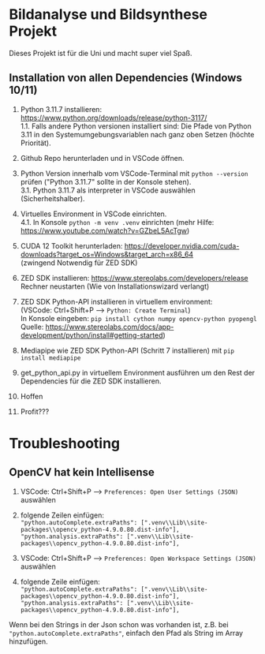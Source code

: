 # Bildanalyse und Bildsynthese Projekt

Dieses Projekt ist für die Uni und macht super viel Spaß.

## Installation von allen Dependencies (Windows 10/11)

1. Python 3.11.7 installieren: https://www.python.org/downloads/release/python-3117/  
1.1. Falls andere Python versionen installiert sind: Die Pfade von Python 3.11 in den Systemumgebungsvariablen nach ganz oben Setzen (höchte Priorität).

2. Github Repo herunterladen und in VSCode öffnen.

3. Python Version innerhalb vom VSCode-Terminal mit `python --version` prüfen ("Python 3.11.7" sollte in der Konsole stehen).  
3.1. Python 3.11.7 als interpreter in VSCode auswählen (Sicherheitshalber).

4. Virtuelles Environment in VSCode einrichten.  
4.1. In Konsole `python -m venv .venv` einrichten (mehr Hilfe: https://www.youtube.com/watch?v=GZbeL5AcTgw)
   
5. CUDA 12 Toolkit herunterladen: https://developer.nvidia.com/cuda-downloads?target_os=Windows&target_arch=x86_64  
(zwingend Notwendig für ZED SDK)

6. ZED SDK installieren: https://www.stereolabs.com/developers/release  
Rechner neustarten (Wie von Installationswizard verlangt)
   
7. ZED SDK Python-API installieren in virtuellem environment:  
(VSCode: Ctrl+Shift+P --> `Python: Create Terminal`)  
In Konsole eingeben: `pip install cython numpy opencv-python pyopengl`  
Quelle: https://www.stereolabs.com/docs/app-development/python/install#getting-started)  

8. Mediapipe wie ZED SDK Python-API (Schritt 7 installieren) mit `pip install mediapipe`

9. get_python_api.py in virtuellem Environment ausführen um den Rest der Dependencies für die ZED SDK installieren.

10. Hoffen

11. Profit???

# Troubleshooting

## OpenCV hat kein Intellisense
1. VSCode: Ctrl+Shift+P --> `Preferences: Open User Settings (JSON)` auswählen  
2. folgende Zeilen einfügen:  
`"python.autoComplete.extraPaths": [".venv\\Lib\\site-packages\\opencv_python-4.9.0.80.dist-info"],`  
`"python.analysis.extraPaths": [".venv\\Lib\\site-packages\\opencv_python-4.9.0.80.dist-info"],`  

3. VSCode: Ctrl+Shift+P --> `Preferences: Open Workspace Settings (JSON)` auswählen  
4. folgende Zeile einfügen:  
   `"python.autoComplete.extraPaths": [".venv\\Lib\\site-packages\\opencv_python-4.9.0.80.dist-info"],`  
   `"python.analysis.extraPaths": [".venv\\Lib\\site-packages\\opencv_python-4.9.0.80.dist-info"],`

Wenn bei den Strings in der Json schon was vorhanden ist, z.B. bei `"python.autoComplete.extraPaths"`, einfach den Pfad als String im Array hinzufügen.
